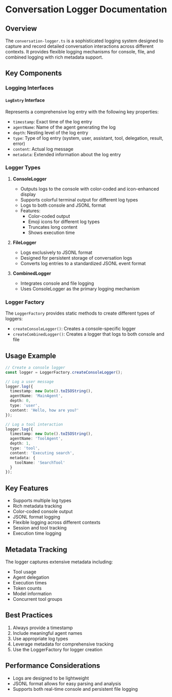 # Conversation Logger Documentation

## Overview

The `conversation-logger.ts` is a sophisticated logging system designed to capture and record detailed conversation interactions across different contexts. It provides flexible logging mechanisms for console, file, and combined logging with rich metadata support.

## Key Components

### Logging Interfaces

#### `LogEntry` Interface
Represents a comprehensive log entry with the following key properties:
- `timestamp`: Exact time of the log entry
- `agentName`: Name of the agent generating the log
- `depth`: Nesting level of the log entry
- `type`: Type of log entry (system, user, assistant, tool, delegation, result, error)
- `content`: Actual log message
- `metadata`: Extended information about the log entry

### Logger Types

1. **ConsoleLogger**
   - Outputs logs to the console with color-coded and icon-enhanced display
   - Supports colorful terminal output for different log types
   - Logs to both console and JSONL format
   - Features:
     - Color-coded output
     - Emoji icons for different log types
     - Truncates long content
     - Shows execution time

2. **FileLogger**
   - Logs exclusively to JSONL format
   - Designed for persistent storage of conversation logs
   - Converts log entries to a standardized JSONL event format

3. **CombinedLogger**
   - Integrates console and file logging
   - Uses ConsoleLogger as the primary logging mechanism

### Logger Factory

The `LoggerFactory` provides static methods to create different types of loggers:
- `createConsoleLogger()`: Creates a console-specific logger
- `createCombinedLogger()`: Creates a logger that logs to both console and file

## Usage Example

```typescript
// Create a console logger
const logger = LoggerFactory.createConsoleLogger();

// Log a user message
logger.log({
  timestamp: new Date().toISOString(),
  agentName: 'MainAgent',
  depth: 0,
  type: 'user',
  content: 'Hello, how are you?'
});

// Log a tool interaction
logger.log({
  timestamp: new Date().toISOString(),
  agentName: 'ToolAgent',
  depth: 1,
  type: 'tool',
  content: 'Executing search',
  metadata: {
    toolName: 'SearchTool'
  }
});
```

## Key Features

- Supports multiple log types
- Rich metadata tracking
- Color-coded console output
- JSONL format logging
- Flexible logging across different contexts
- Session and tool tracking
- Execution time logging

## Metadata Tracking

The logger captures extensive metadata including:
- Tool usage
- Agent delegation
- Execution times
- Token counts
- Model information
- Concurrent tool groups

## Best Practices

1. Always provide a timestamp
2. Include meaningful agent names
3. Use appropriate log types
4. Leverage metadata for comprehensive tracking
5. Use the LoggerFactory for logger creation

## Performance Considerations

- Logs are designed to be lightweight
- JSONL format allows for easy parsing and analysis
- Supports both real-time console and persistent file logging